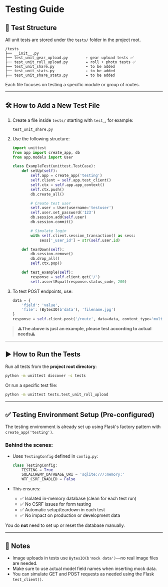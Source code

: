 
#  Testing Guide 


## 📁 Test Structure

All unit tests are stored under the `tests/` folder in the project root.

```
/tests
├── __init__.py
├── test_unit_gear_upload.py        ← gear upload tests ✅
├── test_unit_roll_upload.py        ← roll + photo tests ✅
├── test_unit_share.py              ← to be added
├── test_unit_stats.py              ← to be added
├── test_unit_share_stats.py        ← to be added
```

Each file focuses on testing a specific module or group of routes.

---

## 🛠️ How to Add a New Test File

1. Create a file inside `tests/` starting with `test_`, for example:

   ```
   test_unit_share.py
   ```

2. Use the following structure:

   ```python
   import unittest
   from app import create_app, db
   from app.models import User

   class ExampleTest(unittest.TestCase):
       def setUp(self):
           self.app = create_app('testing')
           self.client = self.app.test_client()
           self.ctx = self.app.app_context()
           self.ctx.push()
           db.create_all()

           # Create test user
           self.user = User(username='testuser')
           self.user.set_password('123')
           db.session.add(self.user)
           db.session.commit()

           # Simulate login
           with self.client.session_transaction() as sess:
               sess['_user_id'] = str(self.user.id)

       def tearDown(self):
           db.session.remove()
           db.drop_all()
           self.ctx.pop()

       def test_example(self):
           response = self.client.get('/')
           self.assertEqual(response.status_code, 200)
   ```

3. To test POST endpoints, use:

   ```python
   data = {
       'field': 'value',
       'file': (BytesIO(b'data'), 'filename.jpg')
   }
   response = self.client.post('/route', data=data, content_type='multipart/form-data')
   ```
>**⚠️The above is just an example, please test according to actual needs⚠️**
---

## ▶️ How to Run the Tests

Run all tests from the **project root directory**:

```bash
python -m unittest discover -s tests
```

Or run a specific test file:

```bash
python -m unittest tests.test_unit_roll_upload
```

---

## ✅ Testing Environment Setup (Pre-configured)

The testing environment is already set up using Flask's factory pattern with `create_app('testing')`.

### Behind the scenes:

* Uses `TestingConfig` defined in `config.py`:

  ```python
  class TestingConfig:
      TESTING = True
      SQLALCHEMY_DATABASE_URI = 'sqlite:///:memory:'
      WTF_CSRF_ENABLED = False
  ```
* This ensures:

  * ✅ Isolated in-memory database (clean for each test run)
  * ✅ No CSRF issues for form testing
  * ✅ Automatic setup/teardown in each test
  * ✅ No impact on production or development data

You do **not** need to set up or reset the database manually.

---

## 📌 Notes

* Image uploads in tests use `BytesIO(b'mock data')`—no real image files are needed.
* Make sure to use actual model field names when inserting mock data.
* You can simulate GET and POST requests as needed using the Flask `test_client()`.

